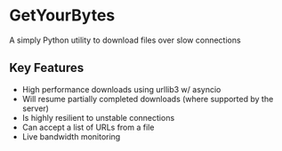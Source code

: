 # GetYourBytes
A simply Python utility to download files over slow connections

## Key Features

- High performance downloads using urllib3 w/ asyncio
- Will resume partially completed downloads (where supported by the server)
- Is highly resilient to unstable connections
- Can accept a list of URLs from a file
- Live bandwidth monitoring
